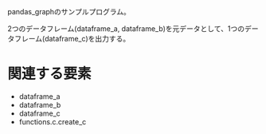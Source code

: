 pandas_graphのサンプルプログラム。

2つのデータフレーム(dataframe_a, dataframe_b)を元データとして、1つのデータフレーム(dataframe_c)を出力する。

# 関連する要素
<ul class="related-nodes">
    <li>dataframe_a</li>
    <li>dataframe_b</li>
    <li>dataframe_c</li>
    <li>functions.c.create_c</li>
</ul>






